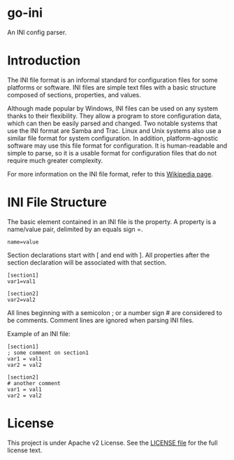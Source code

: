 # go-ini
An INI config parser.

# Introduction
The INI file format is an informal standard for configuration files for some platforms or software. INI files are simple text files with a basic structure composed of sections, properties, and values. 

Although made popular by Windows, INI files can be used on any system thanks to their flexibility. They allow a program to store configuration data, which can then be easily parsed and changed. Two notable systems that use the INI format are Samba and Trac. Linux and Unix systems also use a similar file format for system configuration. In addition, platform-agnostic software may use this file format for configuration. It is human-readable and simple to parse, so it is a usable format for configuration files that do not require much greater complexity.

For more information on the INI file format, refer to this [Wikipedia page](https://en.wikipedia.org/wiki/INI_file).

# INI File Structure
The basic element contained in an INI file is the property. A property is a name/value pair, delimited by an equals sign =.

```
name=value
```

Section declarations start with [ and end with ]. All properties after the section declaration will be associated with that section.

```
[section1]
var1=val1

[section2]
var2=val2
```

All lines beginning with a semicolon ; or a number sign # are considered to be comments. Comment lines are ignored when parsing INI files.

Example of an INI file:

```
[section1]
; some comment on section1
var1 = val1
var2 = val2

[section2]
# another comment
var1 = val1
var2 = val2
```

# License
This project is under Apache v2 License. See the [LICENSE file](LICENSE) for the full license text.
